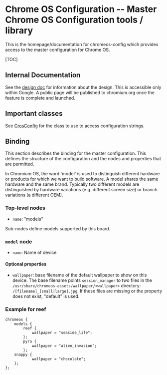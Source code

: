 # Chrome OS Configuration -- Master Chrome OS Configuration tools / library

This is the homepage/documentation for chromeos-config which provides access
to the master configuration for Chrome OS.

[TOC]

## Internal Documentation

See the [design doc](http://go/cros-unified-build-design) for information about
the design. This is accessible only within Google. A public page will be
published to chromium.org once the feature is complete and launched.

## Important classes

See [CrosConfig](./libcros_config/cros_config.h) for the class to use to
access configuration strings.

## Binding

This section describes the binding for the master configuration. This defines
the structure of the configuration and the nodes and properties that are
permitted.

In Chromium OS, the word 'model' is used to distinguish different hardware or
products for which we want to build software. A model shares the same hardware
and the same brand. Typically two different models are distinguished by
hardware variations (e.g. different screen size) or branch variations (a
different OEM).

### Top-level nodes

*   `name`: "models"

Sub-nodes define models supported by this board.

### `model` node

*   `name`: Name of device

#### Optional properties

*   `wallpaper`: base filename of the default wallpaper to show on this device.
    The base filename points `session_manager` to two files in the
    `/usr/share/chromeos-assets/wallpaper/<wallpaper>` directory:
    `/[filename]_[small|large].jpg`. If these files are missing or the property
    does not exist, "default" is used.

### Example for reef

```dts
chromeos {
    models {
        reef {
            wallpaper = "seaside_life";
        };
        pyro {
            wallpaper = "alien_invasion";
        };
    snappy {
            wallpaper = "chocolate";
    };
};
```

